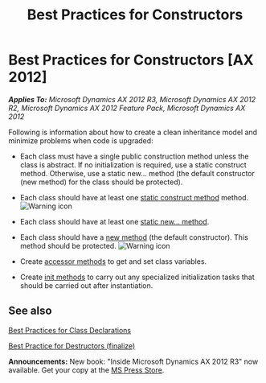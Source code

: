 ﻿---
title: Best Practices for Constructors
TOCTitle: Constructors
ms:assetid: aca99f9b-8746-4df4-8c3c-82bda5924782
ms:mtpsurl: https://msdn.microsoft.com/en-us/library/Aa854210(v=AX.60)
ms:contentKeyID: 35249720
ms.date: 05/18/2015
mtps_version: v=AX.60
---

# Best Practices for Constructors [AX 2012]


_**Applies To:** Microsoft Dynamics AX 2012 R3, Microsoft Dynamics AX 2012 R2, Microsoft Dynamics AX 2012 Feature Pack, Microsoft Dynamics AX 2012_

Following is information about how to create a clean inheritance model and minimize problems when code is upgraded:

  - Each class must have a single public construction method unless the class is abstract. If no initialization is required, use a static construct method. Otherwise, use a static new… method (the default constructor (new method) for the class should be protected).

  - Each class should have at least one [static construct method](best-practices-for-static-construct-methods.md) method. ![Warning icon](images/Aa658028.WarningIcon(en-us,AX.60).gif "Warning icon")

  - Each class should have at least one [static new… method](best-practices-for-new-and-static-new-methods.md).

  - Each class should have a [new method](best-practices-for-new-and-static-new-methods.md) (the default constructor). This method should be protected. ![Warning icon](images/Aa658028.WarningIcon(en-us,AX.60).gif "Warning icon")

  - Create [accessor methods](best-practices-for-accessor-methods.md) to get and set class variables.

  - Create [init methods](best-practices-for-init-methods.md) to carry out any specialized initialization tasks that should be carried out after instantiation.

## See also

[Best Practices for Class Declarations](best-practices-for-class-declarations.md)

[Best Practice for Destructors (finalize)](best-practice-for-destructors-finalize.md)

  
**Announcements:** New book: "Inside Microsoft Dynamics AX 2012 R3" now available. Get your copy at the [MS Press Store](https://www.microsoftpressstore.com/store/inside-microsoft-dynamics-ax-2012-r3-9780735685109).


